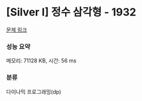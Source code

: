 # [Silver I] 정수 삼각형 - 1932 

[문제 링크](https://www.acmicpc.net/problem/1932) 

### 성능 요약

메모리: 71128 KB, 시간: 56 ms

### 분류

다이나믹 프로그래밍(dp)

